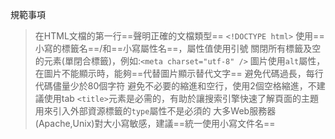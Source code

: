 規範事項
>在HTML文檔的第一行==聲明正確的文檔類型== `<!DOCTYPE html>`
>使用==小寫的標籤名==/和==小寫屬性名==，屬性值使用引號
>關閉所有標籤及空的元素(單閉合標籤)，例如:`<meta charset="utf-8" />`
>圖片使用`alt`屬性，在圖片不能顯示時，能夠==代替圖片顯示替代文字==
>避免代碼過長，每行代碼儘量少於80個字符
>避免不必要的縮進和空行，使用2個空格縮進，不建議使用tab
>`<title>`元素是必需的，有助於讓搜索引擎快速了解頁面的主題
>用來引入外部資源標籤的`type`屬性不是必須的
>大多Web服務器(Apache,Unix)對大小寫敏感，建議==統一使用小寫文件名==